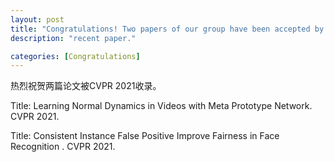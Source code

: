 ```yaml
---
layout: post
title: "Congratulations! Two papers of our group have been accepted by CVPR 2021!"
description: "recent paper."

categories: [Congratulations]
---
```

热烈祝贺两篇论文被CVPR 2021收录。

Title: Learning Normal Dynamics in Videos with Meta Prototype Network. CVPR 2021.

Title: Consistent Instance False Positive Improve Fairness in Face Recognition . CVPR 2021.


